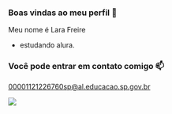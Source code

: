 ### Boas vindas ao meu perfil 💙

Meu nome é Lara Freire 

- estudando alura. 

### Você pode entrar em contato comigo 📫

00001121226760sp@al.educacao.sp.gov.br

![](https://media1.tenor.com/m/4ypda0Yf3pIAAAAC/mc-hariel-hariel.gif)
